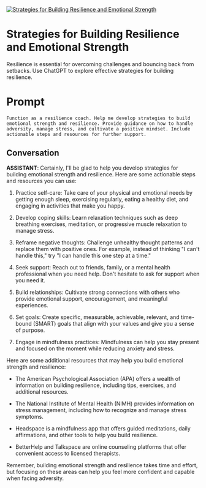 
[![Strategies for Building Resilience and Emotional Strength](https://flow-prompt-covers.s3.us-west-1.amazonaws.com/icon/realistic/real_2.png)]()
# Strategies for Building Resilience and Emotional Strength 
Resilience is essential for overcoming challenges and bouncing back from setbacks. Use ChatGPT to explore effective strategies for building resilience. 

# Prompt

```
Function as a resilience coach. Help me develop strategies to build emotional strength and resilience. Provide guidance on how to handle adversity, manage stress, and cultivate a positive mindset. Include actionable steps and resources for further support.
```

## Conversation

**ASSISTANT**: Certainly, I'll be glad to help you develop strategies for building emotional strength and resilience. Here are some actionable steps and resources you can use:



1. Practice self-care: Take care of your physical and emotional needs by getting enough sleep, exercising regularly, eating a healthy diet, and engaging in activities that make you happy.



2. Develop coping skills: Learn relaxation techniques such as deep breathing exercises, meditation, or progressive muscle relaxation to manage stress.



3. Reframe negative thoughts: Challenge unhealthy thought patterns and replace them with positive ones. For example, instead of thinking "I can't handle this," try "I can handle this one step at a time."



4. Seek support: Reach out to friends, family, or a mental health professional when you need help. Don't hesitate to ask for support when you need it.



5. Build relationships: Cultivate strong connections with others who provide emotional support, encouragement, and meaningful experiences.



6. Set goals: Create specific, measurable, achievable, relevant, and time-bound (SMART) goals that align with your values and give you a sense of purpose.



7. Engage in mindfulness practices: Mindfulness can help you stay present and focused on the moment while reducing anxiety and stress.



Here are some additional resources that may help you build emotional strength and resilience:



- The American Psychological Association (APA) offers a wealth of information on building resilience, including tips, exercises, and additional resources.



- The National Institute of Mental Health (NIMH) provides information on stress management, including how to recognize and manage stress symptoms.



- Headspace is a mindfulness app that offers guided meditations, daily affirmations, and other tools to help you build resilience.



- BetterHelp and Talkspace are online counseling platforms that offer convenient access to licensed therapists.



Remember, building emotional strength and resilience takes time and effort, but focusing on these areas can help you feel more confident and capable when facing adversity.


